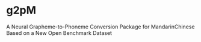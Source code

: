 # g2pM
A Neural Grapheme-to-Phoneme Conversion Package for MandarinChinese Based on a New Open Benchmark Dataset
